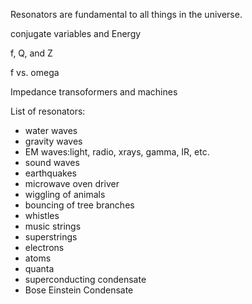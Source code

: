 Resonators are fundamental to all things in the universe.  

conjugate variables and Energy

f, Q, and Z

f vs. omega

Impedance transoformers and machines

List of resonators:

- water waves
- gravity waves
- EM waves:light, radio, xrays, gamma, IR, etc.
- sound waves
- earthquakes
- microwave oven driver
- wiggling of animals
- bouncing of tree branches
- whistles 
- music strings 	
- superstrings
- electrons
- atoms
- quanta
- superconducting condensate
- Bose Einstein Condensate


